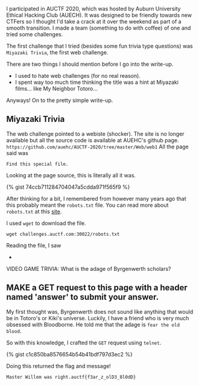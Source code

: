 I participated in AUCTF 2020, which was hosted by Auburn University Ethical Hacking Club (AUECH). It was designed to be friendly towards new CTFers so I thought I'd take a crack at it over the weekend as part of a smooth transition. 
I made a team (something to do with coffee) of one and tried some challenges.

The first challenge that I tried (besides some fun trivia type questions) was `Miyazaki Trivia`, the first web challenge.

There are two things I should mention before I go into the write-up.
* I used to hate web challenges (for no real reason).
* I spent way too much time thinking the title was a hint at Miyazaki films... like My Neighbor Totoro...

Anyways! On to the pretty simple write-up.

## Miyazaki Trivia
The web challenge pointed to a webiste (shocker). The site is no longer available but all the source code is available at AUEHC's github page.
`https://github.com/auehc/AUCTF-2020/tree/master/Web/web1`
All the page said was 

`Find this special file.`

Looking at the page source, this is literally all it was.

{% gist 74ccb711284704047a5cdda971f565f9 %}

After thinking for a bit, I remembered from however many years ago that this probably meant the `robots.txt` file. You can read more about `robots.txt` at this [site](https://www.robotstxt.org/robotstxt.html).

I used `wget` to download the file.

`wget challenges.auctf.com:30022/robots.txt`

Reading the file, I saw

-
VIDEO GAME TRIVIA: What is the adage of Byrgenwerth scholars?

MAKE a GET request to this page with a header named 'answer' to
submit your answer.
-


My first thought was, Byrgenwerth does not sound like anything that would be in Totoro's or Kiki's universe. Luckily, I have a friend who is very much obsessed with Bloodborne. He told me that the adage is `fear the old blood`. 

So with this knowledge, I crafted the `GET` request using `telnet`. 

{% gist c1c850ba8576654b54b41bdf797d3ec2 %}

Doing this returned the flag and message!

`Master Willem was right.auctf{f3ar_z_olD3_8l0dD}`

